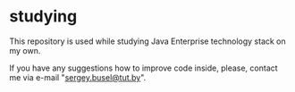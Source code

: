 # studying
This repository is used while studying 
Java Enterprise technology stack on my own.

If you have any suggestions how to improve code inside,
please, contact me via e-mail "sergey.busel@tut.by".

